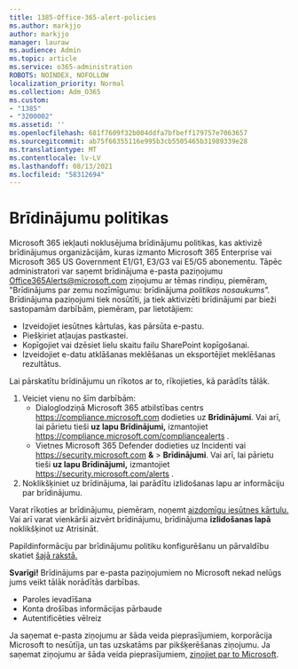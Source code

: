 ```yaml
---
title: 1385-Office-365-alert-policies
ms.author: markjjo
author: markjjo
manager: lauraw
ms.audience: Admin
ms.topic: article
ms.service: o365-administration
ROBOTS: NOINDEX, NOFOLLOW
localization_priority: Normal
ms.collection: Adm_O365
ms.custom:
- "1385"
- "3200002"
ms.assetid: ''
ms.openlocfilehash: 681f7609f32b004ddfa7bfbeff179757e7063657
ms.sourcegitcommit: ab75f66355116e995b3cb5505465b31989339e28
ms.translationtype: MT
ms.contentlocale: lv-LV
ms.lasthandoff: 08/13/2021
ms.locfileid: "58312694"
---
```

# <a name="alert-policies"></a>Brīdinājumu politikas

Microsoft 365 iekļauti noklusējuma [](https://docs.microsoft.com/microsoft-365/compliance/alert-policies#default-alert-policies) brīdinājumu politikas, kas aktivizē brīdinājumus organizācijām, kuras izmanto Microsoft 365 Enterprise vai Microsoft 365 US Government E1/G1, E3/G3 vai E5/G5 abonementu. Tāpēc administratori var saņemt brīdinājuma e-pasta paziņojumu Office365Alerts@microsoft.com ziņojumu ar tēmas rindiņu, piemēram, "Brīdinājums par zemu nozīmīgumu: brīdinājuma *politikas nosaukums".* Brīdinājuma paziņojumi tiek nosūtīti, ja tiek aktivizēti brīdinājumi par bieži sastopamām darbībām, piemēram, par lietotājiem:

- Izveidojiet iesūtnes kārtulas, kas pārsūta e-pastu.
- Piešķiriet atļaujas pastkastei.
- Kopīgojiet vai dzēsiet lielu skaitu failu SharePoint kopīgošanai.
- Izveidojiet e-datu atklāšanas meklēšanas un eksportējiet meklēšanas rezultātus.

Lai pārskatītu brīdinājumu un rīkotos ar to, rīkojieties, kā parādīts tālāk.

1. Veiciet vienu no šīm darbībām:
   - Dialoglodziņā Microsoft 365 atbilstības centrs <https://compliance.microsoft.com> dodieties uz **Brīdinājumi**. Vai arī, lai pārietu tieši **uz lapu Brīdinājumi,** izmantojiet <https://compliance.microsoft.com/compliancealerts> .
   - Vietnes Microsoft 365 Defender dodieties uz Incidenti vai <https://security.microsoft.com> **&** \> **Brīdinājumi**. Vai arī, lai pārietu tieši **uz lapu Brīdinājumi,** izmantojiet <https://security.microsoft.com/alerts> .
2. Noklikšķiniet uz brīdinājuma, lai parādītu izlidošanas lapu ar informāciju par brīdinājumu.

Varat rīkoties ar brīdinājumu, piemēram, noņemt [aizdomīgu iesūtnes kārtulu.](https://docs.microsoft.com/microsoft-365/security/office-365-security/responding-to-a-compromised-email-account) Vai arī varat vienkārši aizvērt brīdinājumu, brīdinājuma **izlidošanas lapā** noklikšķinot uz Atrisināt.

Papildinformāciju par brīdinājumu politiku konfigurēšanu un pārvaldību skatiet [šajā rakstā.](https://docs.microsoft.com/microsoft-365/compliance/alert-policies)

**Svarīgi!** Brīdinājums par e-pasta paziņojumiem no Microsoft nekad nelūgs jums veikt tālāk norādītās darbības.

- Paroles ievadīšana
- Konta drošības informācijas pārbaude
- Autentificēties vēlreiz

Ja saņemat e-pasta ziņojumu ar šāda veida pieprasījumiem, korporācija Microsoft to nesūtīja, un tas uzskatāms par pikšķerēšanas ziņojumu. Ja saņemat ziņojumu ar šāda veida pieprasījumiem, [ziņojiet par to Microsoft](https://docs.microsoft.com/microsoft-365/security/office-365-security/report-junk-email-messages-to-microsoft).
